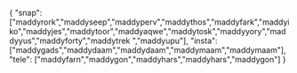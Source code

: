 {
  "snap":  ["maddyrork","maddyseep","maddyperv","maddythos","maddyfark","maddyiko","maddyjes","maddytoor","maddyaqwe","maddytosk","maddyyory","maddyyus","maddyforty","maddytrek ","maddyupu"],
  "insta": ["maddygads","maddydaam","maddydaam","maddymaam","maddymaam"],
  "tele":  ["maddyfarn","maddygon","maddyhars","maddyhars","maddygon"]
}
